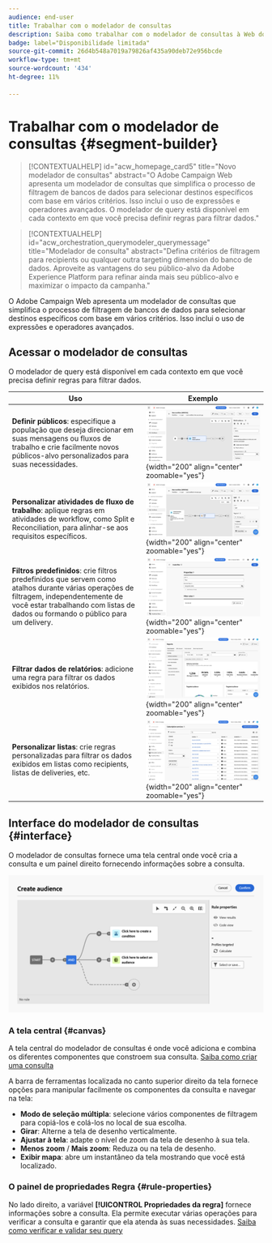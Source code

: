 ```yaml
---
audience: end-user
title: Trabalhar com o modelador de consultas
description: Saiba como trabalhar com o modelador de consultas à Web do Adobe Campaign.
badge: label="Disponibilidade limitada"
source-git-commit: 26d4b548a7019a79826af435a90deb72e956bcde
workflow-type: tm+mt
source-wordcount: '434'
ht-degree: 11%

---
```


# Trabalhar com o modelador de consultas {#segment-builder}


>[!CONTEXTUALHELP]
>id="acw_homepage_card5"
>title="Novo modelador de consultas"
>abstract="O Adobe Campaign Web apresenta um modelador de consultas que simplifica o processo de filtragem de bancos de dados para selecionar destinos específicos com base em vários critérios. Isso inclui o uso de expressões e operadores avançados. O modelador de query está disponível em cada contexto em que você precisa definir regras para filtrar dados."

>[!CONTEXTUALHELP]
>id="acw_orchestration_querymodeler_querymessage"
>title="Modelador de consulta"
>abstract="Defina critérios de filtragem para recipients ou qualquer outra targeting dimension do banco de dados. Aproveite as vantagens do seu público-alvo da Adobe Experience Platform para refinar ainda mais seu público-alvo e maximizar o impacto da campanha."

O Adobe Campaign Web apresenta um modelador de consultas que simplifica o processo de filtragem de bancos de dados para selecionar destinos específicos com base em vários critérios. Isso inclui o uso de expressões e operadores avançados.

## Acessar o modelador de consultas

O modelador de query está disponível em cada contexto em que você precisa definir regras para filtrar dados.

| Uso | Exemplo |
|  ---  |  ---  |
| **Definir públicos**: especifique a população que deseja direcionar em suas mensagens ou fluxos de trabalho e crie facilmente novos públicos-alvo personalizados para suas necessidades. | ![](assets/access-audience.png){width="200" align="center" zoomable="yes"} |
| **Personalizar atividades de fluxo de trabalho**: aplique regras em atividades de workflow, como Split e Reconciliation, para alinhar-se aos requisitos específicos. | ![](assets/access-workflow.png){width="200" align="center" zoomable="yes"} |
| **Filtros predefinidos**: crie filtros predefinidos que servem como atalhos durante várias operações de filtragem, independentemente de você estar trabalhando com listas de dados ou formando o público para um delivery. | ![](assets/access-predefined-filter.png){width="200" align="center" zoomable="yes"} |
| **Filtrar dados de relatórios**: adicione uma regra para filtrar os dados exibidos nos relatórios. | ![](assets/access-reports.png){width="200" align="center" zoomable="yes"} |
| **Personalizar listas**: crie regras personalizadas para filtrar os dados exibidos em listas como recipients, listas de deliveries, etc. | ![](assets/access-lists.png){width="200" align="center" zoomable="yes"} |

<!--**Dynamize content**: make your content dynamic by creating conditions that define which content should be displayed to different recipients, ensuring personalized and relevant messaging.

+++Example

![](assets/access-audience.png)

 +++
-->

## Interface do modelador de consultas {#interface}

O modelador de consultas fornece uma tela central onde você cria a consulta e um painel direito fornecendo informações sobre a consulta.

![](assets/query-interface.png)

### A tela central {#canvas}

A tela central do modelador de consultas é onde você adiciona e combina os diferentes componentes que constroem sua consulta. [Saiba como criar uma consulta](build-query.md)

A barra de ferramentas localizada no canto superior direito da tela fornece opções para manipular facilmente os componentes da consulta e navegar na tela:

* **Modo de seleção múltipla**: selecione vários componentes de filtragem para copiá-los e colá-los no local de sua escolha.
* **Girar**: Alterne a tela de desenho verticalmente.
* **Ajustar à tela**: adapte o nível de zoom da tela de desenho à sua tela.
* **Menos zoom** / **Mais zoom**: Reduza ou na tela de desenho.
* **Exibir mapa**: abre um instantâneo da tela mostrando que você está localizado.

### O painel de propriedades Regra {#rule-properties}

No lado direito, a variável **[!UICONTROL Propriedades da regra]** fornece informações sobre a consulta. Ela permite executar várias operações para verificar a consulta e garantir que ela atenda às suas necessidades. [Saiba como verificar e validar seu query](build-query.md#check-and-validate-your-query)
